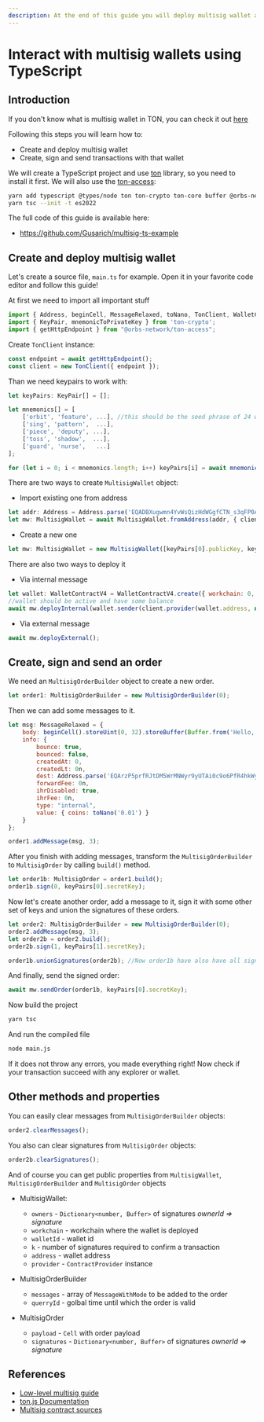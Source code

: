 ```yaml
---
description: At the end of this guide you will deploy multisig wallet and send some transactions using ton library
---
```


# Interact with multisig wallets using TypeScript

## Introduction
If you don't know what is multisig wallet in TON, you can check it out [here](/develop/smart-contracts/tutorials/multisig)

Following this steps you will learn how to:
 * Create and deploy multisig wallet
 * Create, sign and send transactions with that wallet

We will create a TypeScript project and use [ton](https://www.npmjs.com/package/ton) library, so you need to install it first. We will also use the [ton-access](https://www.orbs.com/ton-access/):

```bash
yarn add typescript @types/node ton ton-crypto ton-core buffer @orbs-network/ton-access
yarn tsc --init -t es2022
```

The full code of this guide is available here:
 * https://github.com/Gusarich/multisig-ts-example

## Create and deploy multisig wallet
Let's create a source file, `main.ts` for example. Open it in your favorite code editor and follow this guide!

At first we need to import all important stuff
```js
import { Address, beginCell, MessageRelaxed, toNano, TonClient, WalletContractV4, MultisigWallet, MultisigOrder, MultisigOrderBuilder } from "ton";
import { KeyPair, mnemonicToPrivateKey } from 'ton-crypto';
import { getHttpEndpoint } from "@orbs-network/ton-access";
```

Create `TonClient` instance:
```js
const endpoint = await getHttpEndpoint();
const client = new TonClient({ endpoint });
```
Than we need keypairs to work with:
```js
let keyPairs: KeyPair[] = [];

let mnemonics[] = [
    ['orbit', 'feature', ...], //this should be the seed phrase of 24 words
    ['sing', 'pattern',  ...],
    ['piece', 'deputy', ...],
    ['toss', 'shadow',  ...],
    ['guard', 'nurse',   ...]
];

for (let i = 0; i < mnemonics.length; i++) keyPairs[i] = await mnemonicToPrivateKey(mnemonics[i]);
```
There are two ways to create `MultisigWallet` object:
 * Import existing one from address
  ```js
  let addr: Address = Address.parse('EQADBXugwmn4YvWsQizHdWGgfCTN_s3qFP0Ae0pzkU-jwzoE');
  let mw: MultisigWallet = await MultisigWallet.fromAddress(addr, { client });
  ```

 * Create a new one
  ```js
  let mw: MultisigWallet = new MultisigWallet([keyPairs[0].publicKey, keyPairs[1].publicKey], 0, 0, 1, { client });
  ```

There are also two ways to deploy it
 * Via internal message
  ```js
  let wallet: WalletContractV4 = WalletContractV4.create({ workchain: 0, publicKey: keyPairs[4].publicKey });
  //wallet should be active and have some balance
  await mw.deployInternal(wallet.sender(client.provider(wallet.address, null), keyPairs[4].secretKey), toNano('0.05'));
  ```
 * Via external message
  ```js
  await mw.deployExternal();
  ```

## Create, sign and send an order
We need an `MultisigOrderBuilder` object to create a new order.
```js
let order1: MultisigOrderBuilder = new MultisigOrderBuilder(0);
```
Then we can add some messages to it.
```js
let msg: MessageRelaxed = {
    body: beginCell().storeUint(0, 32).storeBuffer(Buffer.from('Hello, world!')).endCell(),
    info: {
        bounce: true,
        bounced: false,
        createdAt: 0,
        createdLt: 0n,
        dest: Address.parse('EQArzP5prfRJtDM5WrMNWyr9yUTAi0c9o6PfR4hkWy9UQXHx'),
        forwardFee: 0n,
        ihrDisabled: true,
        ihrFee: 0n,
        type: "internal",
        value: { coins: toNano('0.01') }
    }
};

order1.addMessage(msg, 3);
```
After you finish with adding messages, transform the `MultisigOrderBuilder` to `MultisigOrder` by calling `build()` method.
```js
let order1b: MultisigOrder = order1.build();
order1b.sign(0, keyPairs[0].secretKey);
```
Now let's create another order, add a message to it, sign it with some other set of keys and union the signatures of these orders.
```js
let order2: MultisigOrderBuilder = new MultisigOrderBuilder(0);
order2.addMessage(msg, 3);
let order2b = order2.build();
order2b.sign(1, keyPairs[1].secretKey);

order1b.unionSignatures(order2b); //Now order1b have also have all signatures from order2b
```
And finally, send the signed order:
```js
await mw.sendOrder(order1b, keyPairs[0].secretKey);
```

Now build the project
```bash
yarn tsc
```

And run the compiled file
```bash
node main.js
```

If it does not throw any errors, you made everything right! Now check if your transaction succeed with any explorer or wallet.

## Other methods and properties
You can easily clear messages from `MultisigOrderBuilder` objects:
```js
order2.clearMessages();
```
You also can clear signatures from `MultisigOrder` objects:
```js
order2b.clearSignatures();
```

And of course you can get public properties from `MultisigWallet`, `MultisigOrderBuilder` and `MultisigOrder` objects

 * MultisigWallet:
    - `owners` - `Dictionary<number, Buffer>` of signatures *ownerId => signature*
    - `workchain` - workchain where the wallet is deployed
    - `walletId` - wallet id
    - `k` - number of signatures required to confirm a transaction
    - `address` - wallet address
    - `provider` - `ContractProvider` instance

 * MultisigOrderBuilder
    - `messages` - array of `MessageWithMode` to be added to the order
    - `querryId` - golbal time until which the order is valid

 * MultisigOrder
    - `payload` - `Cell` with order payload
    - `signatures` - `Dictionary<number, Buffer>` of signatures *ownerId => signature*

## References
 * [Low-level multisig guide](/develop/smart-contracts/tutorials/multisig)
 * [ton.js Documentation](https://ton-community.github.io/ton/)
 * [Multisig contract sources](https://github.com/ton-blockchain/multisig-contract)
